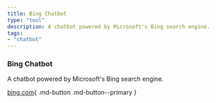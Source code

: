```yaml
---
title: Bing Chatbot
type: "tool"
description: A chatbot powered by Microsoft's Bing search engine.
tags:
- "chatbot"
---
```


### Bing Chatbot

A chatbot powered by Microsoft's Bing search engine.

[bing.com](https://bing.com/){ .md-button .md-button--primary } 
